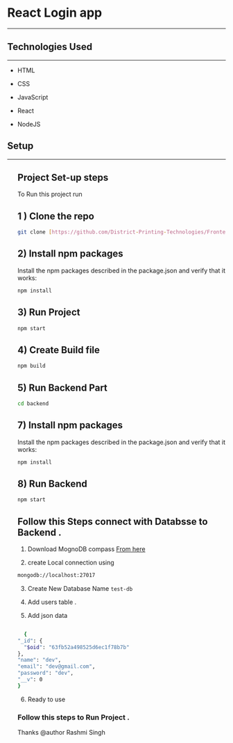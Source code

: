 <h1>React Login app</h1>
<hr><h2>Technologies Used</h2>
<hr><ul>
<li>HTML</li>
</ul><ul>
<li>CSS</li>
</ul><ul>
<li>JavaScript</li>
</ul><ul>
<li>React</li>
</ul><ul>
<li>NodeJS</li>
</ul><h2>Setup</h2>
<hr><ol>
  


## Project Set-up steps

To Run this project run

## 1 ) Clone the repo

```bash
git clone [https://github.com/District-Printing-Technologies/Frontend_src.git](https://github.com/Rashmi-singh-dev/Login-react-app.git)
```

## 2) Install npm packages

Install the npm packages described in the package.json and verify that it works:
```bash
npm install
```

## 3) Run Project
```bash
npm start
```

## 4) Create Build file 
```bash
npm build
```

## 5) Run Backend Part
 ```bash
cd backend 
```

## 7) Install npm packages

Install the npm packages described in the package.json and verify that it works:
```bash
npm install
```
 
## 8) Run Backend
```bash
npm start
```
  
## Follow this Steps connect with Databsse to Backend .
 1) Download MognoDB compass [From here]('https://www.mongodb.com/try/download/compass')
  
 2) create Local connection using 
  ```bash
  mongodb://localhost:27017
  ```
  
 3) Create New Database Name ``` test-db ```
  
 4) Add users table .
  
 5) Add json data 
  ```bash
  
    {
  "_id": {
    "$oid": "63fb52a498525d6ec1f78b7b"
  },
  "name": "dev",
  "email": "dev@gmail.com",
  "password": "dev",
  "__v": 0
}
  
  ```
  
  6) Ready to use 
  
  ### Follow this steps to Run Project .
  
  Thanks 
  @author Rashmi Singh
  
